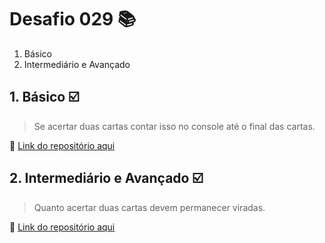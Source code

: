 # Desafio 029 :books:

1. Básico
2. Intermediário e Avançado

## 1. Básico :ballot_box_with_check:

> Se acertar duas cartas contar isso no console até o final das cartas.

:memo: [Link do repositório aqui](https://github.com/StefanyVasc/memory-game/commit/6f171804351ccf2fa52709901806e430df0bf65a)

## 2. Intermediário e Avançado :ballot_box_with_check:

> Quanto acertar duas cartas devem permanecer viradas. 

:memo: [Link do repositório aqui](https://github.com/StefanyVasc/memory-game/commit/5879b1aff148eb03c598477f37ac1ab224cce27d)


